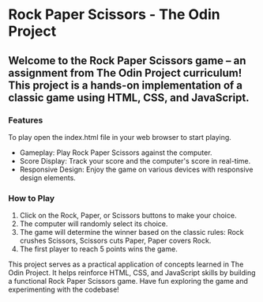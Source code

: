 # Rock Paper Scissors - The Odin Project

## Welcome to the Rock Paper Scissors game – an assignment from The Odin Project curriculum! This project is a hands-on implementation of a classic game using HTML, CSS, and JavaScript.

### Features

To play open the index.html file in your web browser to start playing.

- Gameplay: Play Rock Paper Scissors against the computer.
- Score Display: Track your score and the computer's score in real-time.
- Responsive Design: Enjoy the game on various devices with responsive design elements.

### How to Play

1. Click on the Rock, Paper, or Scissors buttons to make your choice.
2. The computer will randomly select its choice.
3. The game will determine the winner based on the classic rules: Rock crushes Scissors, Scissors cuts Paper, Paper covers Rock.
4. The first player to reach 5 points wins the game.

This project serves as a practical application of concepts learned in The Odin Project. It helps reinforce HTML, CSS, and JavaScript skills by building a functional Rock Paper Scissors game. Have fun exploring the game and experimenting with the codebase!
